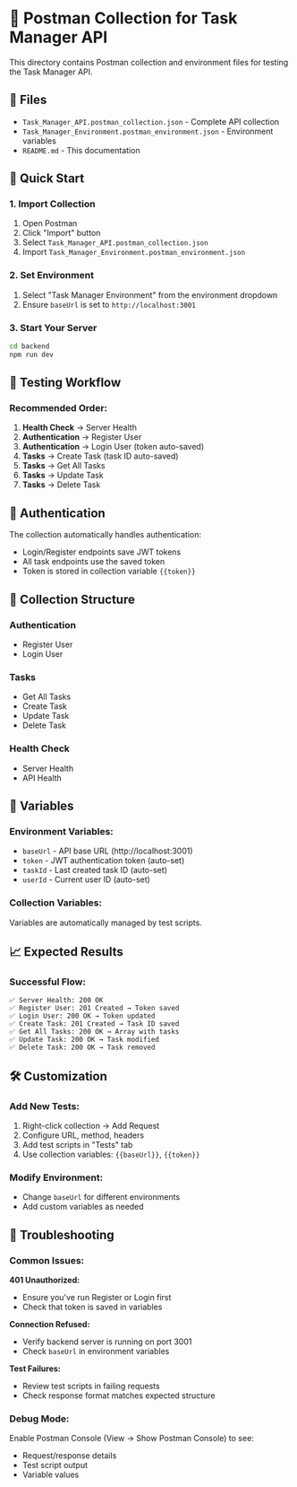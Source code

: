 # 📮 Postman Collection for Task Manager API

This directory contains Postman collection and environment files for testing the Task Manager API.

## 📁 Files

- `Task_Manager_API.postman_collection.json` - Complete API collection
- `Task_Manager_Environment.postman_environment.json` - Environment variables
- `README.md` - This documentation

## 🚀 Quick Start

### 1. Import Collection
1. Open Postman
2. Click "Import" button
3. Select `Task_Manager_API.postman_collection.json`
4. Import `Task_Manager_Environment.postman_environment.json`

### 2. Set Environment
1. Select "Task Manager Environment" from the environment dropdown
2. Ensure `baseUrl` is set to `http://localhost:3001`

### 3. Start Your Server
```bash
cd backend
npm run dev
```

## 🧪 Testing Workflow

### Recommended Order:
1. **Health Check** → Server Health
2. **Authentication** → Register User
3. **Authentication** → Login User (token auto-saved)
4. **Tasks** → Create Task (task ID auto-saved)
5. **Tasks** → Get All Tasks
6. **Tasks** → Update Task
7. **Tasks** → Delete Task

## 🔐 Authentication

The collection automatically handles authentication:
- Login/Register endpoints save JWT tokens
- All task endpoints use the saved token
- Token is stored in collection variable `{{token}}`

## 🎯 Collection Structure

### Authentication
- Register User
- Login User

### Tasks
- Get All Tasks
- Create Task
- Update Task
- Delete Task

### Health Check
- Server Health
- API Health

## 🔄 Variables

### Environment Variables:
- `baseUrl` - API base URL (http://localhost:3001)
- `token` - JWT authentication token (auto-set)
- `taskId` - Last created task ID (auto-set)
- `userId` - Current user ID (auto-set)

### Collection Variables:
Variables are automatically managed by test scripts.

## 📈 Expected Results

### Successful Flow:
```
✅ Server Health: 200 OK
✅ Register User: 201 Created → Token saved
✅ Login User: 200 OK → Token updated
✅ Create Task: 201 Created → Task ID saved
✅ Get All Tasks: 200 OK → Array with tasks
✅ Update Task: 200 OK → Task modified
✅ Delete Task: 200 OK → Task removed
```

## 🛠️ Customization

### Add New Tests:
1. Right-click collection → Add Request
2. Configure URL, method, headers
3. Add test scripts in "Tests" tab
4. Use collection variables: `{{baseUrl}}`, `{{token}}`

### Modify Environment:
- Change `baseUrl` for different environments
- Add custom variables as needed

## 🚨 Troubleshooting

### Common Issues:

**401 Unauthorized:**
- Ensure you've run Register or Login first
- Check that token is saved in variables

**Connection Refused:**
- Verify backend server is running on port 3001
- Check `baseUrl` in environment variables

**Test Failures:**
- Review test scripts in failing requests
- Check response format matches expected structure

### Debug Mode:
Enable Postman Console (View → Show Postman Console) to see:
- Request/response details
- Test script output
- Variable values